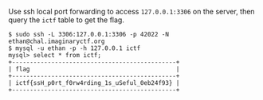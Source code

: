 Use ssh local port forwarding to access `127.0.0.1:3306` on the server, then query the `ictf` table to get the flag.

```
$ sudo ssh -L 3306:127.0.0.1:3306 -p 42022 -N ethan@chal.imaginaryctf.org
$ mysql -u ethan -p -h 127.0.0.1 ictf
mysql> select * from ictf;
+----------------------------------------------+
| flag                                         |
+----------------------------------------------+
| ictf{ssH_p0rt_f0rw4rding_1s_uSeful_0eb24f93} |
+----------------------------------------------+
```
